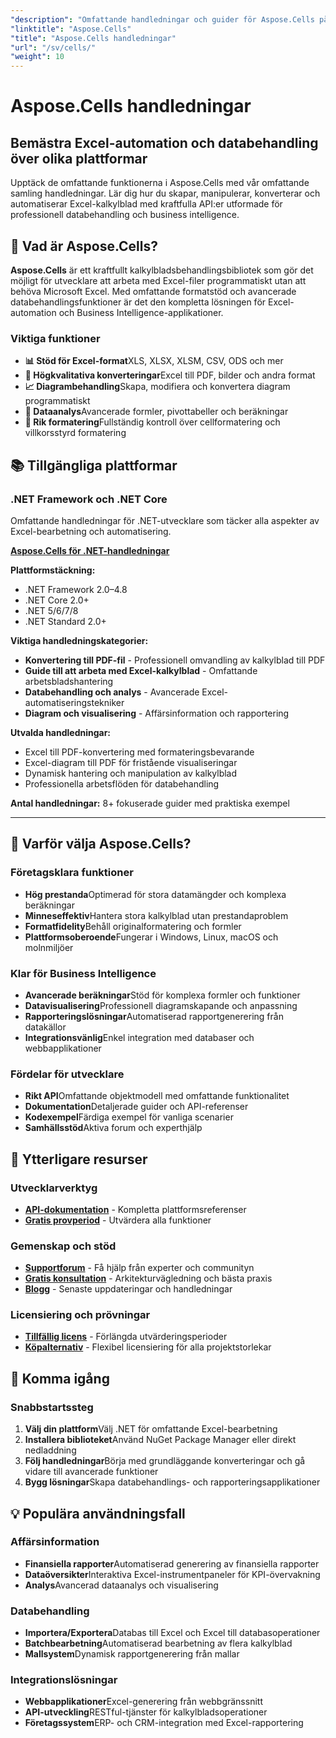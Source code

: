 ```yaml
---
"description": "Omfattande handledningar och guider för Aspose.Cells på olika plattformar. Bemästra Excel-kalkylbladsbearbetning, automatisering och datamanipulation med vår omfattande samling handledningar."
"linktitle": "Aspose.Cells"
"title": "Aspose.Cells handledningar"
"url": "/sv/cells/"
"weight": 10
---
```


# Aspose.Cells handledningar

## Bemästra Excel-automation och databehandling över olika plattformar

Upptäck de omfattande funktionerna i Aspose.Cells med vår omfattande samling handledningar. Lär dig hur du skapar, manipulerar, konverterar och automatiserar Excel-kalkylblad med kraftfulla API:er utformade för professionell databehandling och business intelligence.

## 🚀 Vad är Aspose.Cells?

**Aspose.Cells** är ett kraftfullt kalkylbladsbehandlingsbibliotek som gör det möjligt för utvecklare att arbeta med Excel-filer programmatiskt utan att behöva Microsoft Excel. Med omfattande formatstöd och avancerade databehandlingsfunktioner är det den kompletta lösningen för Excel-automation och Business Intelligence-applikationer.

### Viktiga funktioner
- **📊 Stöd för Excel-format**XLS, XLSX, XLSM, CSV, ODS och mer
- **🔄 Högkvalitativa konverteringar**Excel till PDF, bilder och andra format
- **📈 Diagrambehandling**Skapa, modifiera och konvertera diagram programmatiskt
- **💾 Dataanalys**Avancerade formler, pivottabeller och beräkningar
- **🎨 Rik formatering**Fullständig kontroll över cellformatering och villkorsstyrd formatering

## 📚 Tillgängliga plattformar

### .NET Framework och .NET Core
Omfattande handledningar för .NET-utvecklare som täcker alla aspekter av Excel-bearbetning och automatisering.

**[Aspose.Cells för .NET-handledningar](./net/)**

**Plattformstäckning:**
- .NET Framework 2.0–4.8
- .NET Core 2.0+
- .NET 5/6/7/8
- .NET Standard 2.0+

**Viktiga handledningskategorier:**
- **Konvertering till PDF-fil** - Professionell omvandling av kalkylblad till PDF
- **Guide till att arbeta med Excel-kalkylblad** - Omfattande arbetsbladshantering
- **Databehandling och analys** - Avancerade Excel-automatiseringstekniker
- **Diagram och visualisering** - Affärsinformation och rapportering

**Utvalda handledningar:**
- Excel till PDF-konvertering med formateringsbevarande
- Excel-diagram till PDF för fristående visualiseringar
- Dynamisk hantering och manipulation av kalkylblad
- Professionella arbetsflöden för databehandling

**Antal handledningar:** 8+ fokuserade guider med praktiska exempel

---

## 🎯 Varför välja Aspose.Cells?

### **Företagsklara funktioner**
- **Hög prestanda**Optimerad för stora datamängder och komplexa beräkningar
- **Minneseffektiv**Hantera stora kalkylblad utan prestandaproblem
- **Formatfidelity**Behåll originalformatering och formler
- **Plattformsoberoende**Fungerar i Windows, Linux, macOS och molnmiljöer

### **Klar för Business Intelligence**
- **Avancerade beräkningar**Stöd för komplexa formler och funktioner
- **Datavisualisering**Professionell diagramskapande och anpassning
- **Rapporteringslösningar**Automatiserad rapportgenerering från datakällor
- **Integrationsvänlig**Enkel integration med databaser och webbapplikationer

### **Fördelar för utvecklare**
- **Rikt API**Omfattande objektmodell med omfattande funktionalitet
- **Dokumentation**Detaljerade guider och API-referenser
- **Kodexempel**Färdiga exempel för vanliga scenarier
- **Samhällsstöd**Aktiva forum och experthjälp

## 🔗 Ytterligare resurser

### **Utvecklarverktyg**
- **[API-dokumentation](https://reference.aspose.com/cells/)** - Kompletta plattformsreferenser
- **[Gratis provperiod](https://releases.aspose.com/cells/net/)** - Utvärdera alla funktioner

### **Gemenskap och stöd**
- **[Supportforum](https://forum.aspose.com/c/cells/9)** - Få hjälp från experter och communityn
- **[Gratis konsultation](https://aspose.com/consulting)** - Arkitekturvägledning och bästa praxis
- **[Blogg](https://blog.aspose.com/category/cells/)** - Senaste uppdateringar och handledningar

### **Licensiering och prövningar**
- **[Tillfällig licens](https://purchase.conholdate.com/temporary-license/)** - Förlängda utvärderingsperioder
- **[Köpalternativ](https://purchase.conholdate.com/)** - Flexibel licensiering för alla projektstorlekar

## 🚀 Komma igång

### Snabbstartssteg
1. **Välj din plattform**Välj .NET för omfattande Excel-bearbetning
2. **Installera biblioteket**Använd NuGet Package Manager eller direkt nedladdning
3. **Följ handledningar**Börja med grundläggande konverteringar och gå vidare till avancerade funktioner
4. **Bygg lösningar**Skapa databehandlings- och rapporteringsapplikationer

## 💡 Populära användningsfall

### **Affärsinformation**
- **Finansiella rapporter**Automatiserad generering av finansiella rapporter
- **Dataöversikter**Interaktiva Excel-instrumentpaneler för KPI-övervakning
- **Analys**Avancerad dataanalys och visualisering

### **Databehandling**
- **Importera/Exportera**Databas till Excel och Excel till databasoperationer
- **Batchbearbetning**Automatiserad bearbetning av flera kalkylblad
- **Mallsystem**Dynamisk rapportgenerering från mallar

### **Integrationslösningar**
- **Webbapplikationer**Excel-generering från webbgränssnitt
- **API-utveckling**RESTful-tjänster för kalkylbladsoperationer
- **Företagssystem**ERP- och CRM-integration med Excel-rapportering